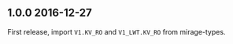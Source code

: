 1.0.0 2016-12-27
----------------

First release, import `V1.KV_RO` and `V1_LWT.KV_RO` from mirage-types.
